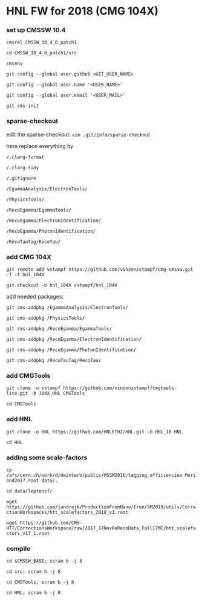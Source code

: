 
# HNL FW for 2018 (CMG 104X)


### set up CMSSW 10.4

`cmsrel CMSSW_10_4_0_patch1`

`cd CMSSW_10_4_0_patch1/src`

`cmsenv`

`git config --global user.github <GIT_USER_NAME>`

`git config --global user.name '<USER_NAME>'`

`git config --global user.email '<USER_MAIL>'`

`git cms-init`


### sparse-checkout

edit the sparse-checkout: `vim .git/info/sparse-checkout`

here replace everything by

`/.clang-format`

`/.clang-tidy`

`/.gitignore`

`/EgammaAnalysis/ElectronTools/`

`/PhysicsTools/`

`/RecoEgamma/EgammaTools/`

`/RecoEgamma/ElectronIdentification/`

`/RecoEgamma/PhotonIdentification/`

`/RecoTauTag/RecoTau/`

### add CMG 104X

`git remote add vstampf https://github.com/vinzenzstampf/cmg-cmssw.git -f -t hnl_104X`

`git checkout -b hnl_104X vstampf/hnl_104X`

add needed packages:

`git cms-addpkg /EgammaAnalysis/ElectronTools/`

`git cms-addpkg /PhysicsTools/`

`git cms-addpkg /RecoEgamma/EgammaTools/`

`git cms-addpkg /RecoEgamma/ElectronIdentification/`

`git cms-addpkg /RecoEgamma/PhotonIdentification/`

`git cms-addpkg /RecoTauTag/RecoTau/`


### add CMGTools

`git clone -o vstampf https://github.com/vinzenzstampf/cmgtools-lite.git -b 104X_HNL CMGTools`

`cd CMGTools`


### add HNL

`git clone -o HNL https://github.com/HNLETHZ/HNL.git -b HNL_18 HNL`

`cd HNL`

### adding some scale-factors

`cp /afs/cern.ch/work/d/dwinterb/public/MSSM2016/tagging_efficiencies_Moriond2017.root data/.`

`cd data/leptonsf/`

`wget https://github.com/jandrejk/ProductionFromNano/tree/SM2018/utils/CorrectionWorkspaces/htt_scalefactors_2018_v1.root`

`wget https://github.com/CMS-HTT/CorrectionsWorkspace/raw/2017_17NovReRecoData_Fall17MC/htt_scalefactors_v17_1.root`

### compile

`cd $CMSSW_BASE; scram b -j 8`

`cd src; scram b -j 8`

`cd CMGTools; scram b -j 8`

`cd HNL; scram b -j 8`
